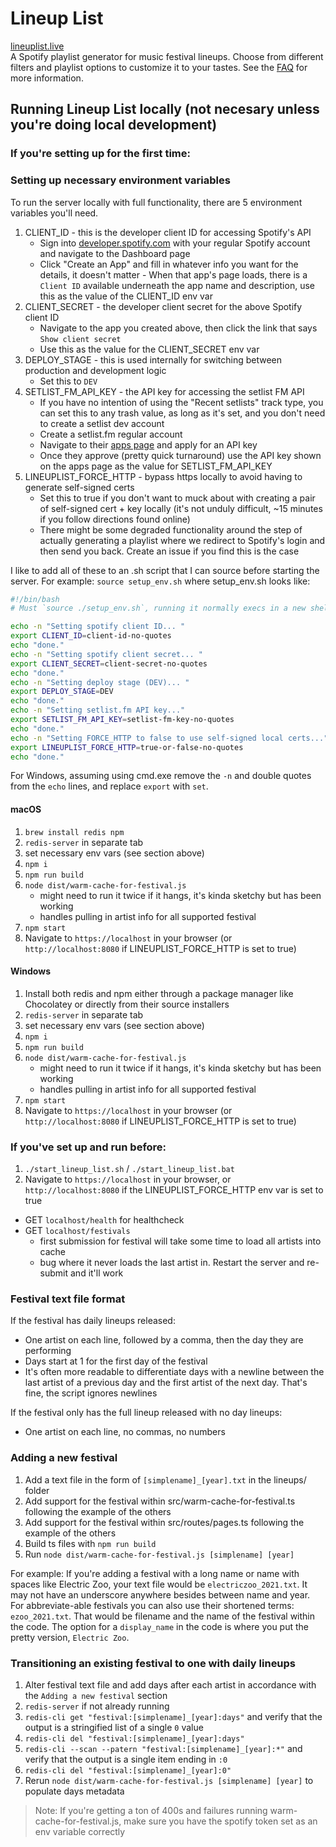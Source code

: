 # Lineup List
[lineuplist.live](https://lineuplist.live)  
A Spotify playlist generator for music festival lineups. Choose from different filters and playlist options to customize it to your tastes. See the [FAQ](views/faq.handlebars) for more information.


## Running Lineup List locally (not necesary unless you're doing local development)
### If you're setting up for the first time:
### Setting up necessary environment variables
To run the server locally with full functionality, there are 5 environment variables you'll need. 
1. CLIENT_ID - this is the developer client ID for accessing Spotify's API  
    - Sign into [developer.spotify.com](https://developer.spotify.com) with your regular Spotify account and navigate to the Dashboard page  
    - Click "Create an App" and fill in whatever info you want for the details, it doesn't matter    - When that app's page loads, there is a `Client ID` available underneath the app name and description, use this as the value of the CLIENT_ID env var  
2. CLIENT_SECRET - the developer client secret for the above Spotify client ID  
    - Navigate to the app you created above, then click the link that says `Show client secret`  
    - Use this as the value for the CLIENT_SECRET env var  
3. DEPLOY_STAGE - this is used internally for switching between production and development logic  
    - Set this to `DEV`  
4. SETLIST_FM_API_KEY - the API key for accessing the setlist FM API  
    - If you have no intention of using the "Recent setlists" track type, you can set this to any trash value, as long as it's set, and you don't need to create a setlist dev account  
    - Create a setlist.fm regular account  
    - Navigate to their [apps page](https://www.setlist.fm/settings/apps) and apply for an API key  
    - Once they approve (pretty quick turnaround) use the API key shown on the apps page as the value for SETLIST_FM_API_KEY  
5. LINEUPLIST_FORCE_HTTP - bypass https locally to avoid having to generate self-signed certs  
    - Set this to true if you don't want to muck about with creating a pair of self-signed cert + key locally (it's not unduly difficult, ~15 minutes if you follow directions found online)  
    - There might be some degraded functionality around the step of actually generating a playlist where we redirect to Spotify's login and then send you back. Create an issue if you find this is the case  

I like to add all of these to an .sh script that I can source before starting the server.
For example: `source setup_env.sh` where setup_env.sh looks like:
``` sh
#!/bin/bash
# Must `source ./setup_env.sh`, running it normally execs in a new shell

echo -n "Setting spotify client ID... "
export CLIENT_ID=client-id-no-quotes
echo "done."
echo -n "Setting spotify client secret... "
export CLIENT_SECRET=client-secret-no-quotes
echo "done."
echo -n "Setting deploy stage (DEV)... "
export DEPLOY_STAGE=DEV
echo "done."
echo -n "Setting setlist.fm API key..."
export SETLIST_FM_API_KEY=setlist-fm-key-no-quotes
echo "done."
echo -n "Setting FORCE_HTTP to false to use self-signed local certs..."
export LINEUPLIST_FORCE_HTTP=true-or-false-no-quotes
echo "done."
```

For Windows, assuming using cmd.exe remove the `-n` and double quotes from the `echo` lines, and replace `export` with `set`.

#### macOS
1. `brew install redis npm`
2. `redis-server` in separate tab
3. set necessary env vars (see section above)
4. `npm i`
5. `npm run build`
6. `node dist/warm-cache-for-festival.js`
    * might need to run it twice if it hangs, it's kinda sketchy but has been working
    * handles pulling in artist info  for all supported festival
7. `npm start`
8. Navigate to `https://localhost` in your browser (or `http://localhost:8080` if LINEUPLIST_FORCE_HTTP is set to true)

#### Windows
1. Install both redis and npm either through a package manager like Chocolatey or directly from their source installers
2. `redis-server` in separate tab
3. set necessary env vars (see section above)
4. `npm i`
5. `npm run build`
6. `node dist/warm-cache-for-festival.js`
    * might need to run it twice if it hangs, it's kinda sketchy but has been working
    * handles pulling in artist info  for all supported festival
7. `npm start`
8. Navigate to `https://localhost` in your browser (or `http://localhost:8080` if LINEUPLIST_FORCE_HTTP is set to true)


### If you've set up and run before:
1. `./start_lineup_list.sh` / `./start_lineup_list.bat`
2. Navigate to `https://localhost` in your browser, or `http://localhost:8080` if the LINEUPLIST_FORCE_HTTP env var is set to true


- GET `localhost/health` for healthcheck
- GET `localhost/festivals`
  * first submission for festival will take some time to load all artists into cache
  * bug where it never loads the last artist in. Restart the server and re-submit and it'll work

### Festival text file format
If the festival has daily lineups released:
- One artist on each line, followed by a comma, then the day they are performing
- Days start at 1 for the first day of the festival
- It's often more readable to differentiate days with a newline between the last artist of a previous day and the first artist of the next day. That's fine, the script ignores newlines

If the festival only has the full lineup released with no day lineups:
- One artist on each line, no commas, no numbers

### Adding a new festival
1. Add a text file in the form of `[simplename]_[year].txt` in the lineups/ folder
2. Add support for the festival within src/warm-cache-for-festival.ts following the example of the others
3. Add support for the festival within src/routes/pages.ts following the example of the others
4. Build ts files with `npm run build`
5. Run `node dist/warm-cache-for-festival.js [simplename] [year]`

For example:
If you're adding a festival with a long name or name with spaces like Electric Zoo, your text file would be `electriczoo_2021.txt`. It may not have an underscore anywhere besides between name and year. For abbreviate-able festivals you can also use their shortened terms: `ezoo_2021.txt`. That would be filename and the name of the festival within the code. The option for a `display_name` in the code is where you put the pretty version, `Electric Zoo`.

### Transitioning an existing festival to one with daily lineups
1. Alter festival text file and add days after each artist in accordance with the `Adding a new festival` section
2. `redis-server` if not already running
3. `redis-cli get "festival:[simplename]_[year]:days"` and verify that the output is a stringified list of a single `0` value
4. `redis-cli del "festival:[simplename]_[year]:days"`
5. `redis-cli --scan --patern "festival:[simplename]_[year]:*"` and verify that the output is a single item ending in `:0`
6. `redis-cli del "festival:[simplename]_[year]:0"`
7. Rerun `node dist/warm-cache-for-festival.js [simplename] [year]` to populate days metadata
> Note: If you're getting a ton of 400s and failures running warm-cache-for-festival.js, make sure you have the spotify token set as an env variable correctly
